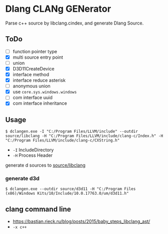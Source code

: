 # Dlang CLANg GENerator

Parse c++ source by libclang.cindex, and generate Dlang Source.

## ToDo

* [ ] function pointer type
* [x] multi source entry point
* [ ] union
* [x] D3D11CreateDevice
* [x] interface method
* [x] interface reduce asterisk
* [ ] anonymous union
* [x] use `core.sys.windows.windows`
* [ ] com interface uuid
* [x] com interface inheritance

## Usage

```
$ dclangen.exe -I "C:/Program Files/LLVM/include" --outdir source/libclang -H "C:/Program Files/LLVM/include/clang-c/Index.h" -H "C:/Program Files/LLVM/include/clang-c/CXString.h"
```

* `-I` IncludeDirectory
* `-H` Process Header

generate d sources to [source/libclang](./source/libclang)

### generate d3d

```
$ dclangen.exe --outdir source/d3d11 -H "C:/Program Files (x86)/Windows Kits/10/Include/10.0.17763.0/um/d3d11.h"
```

## clang command line

* https://bastian.rieck.ru/blog/posts/2015/baby_steps_libclang_ast/
* `-x c++`
